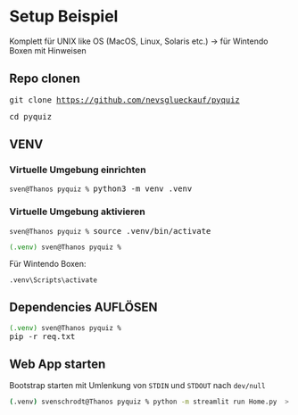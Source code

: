 # Setup Beispiel 

Komplett für  UNIX like OS (MacOS, Linux, Solaris etc.) -> für Wintendo Boxen mit Hinweisen

## Repo clonen

<kbd>git clone https://github.com/nevsglueckauf/pyquiz </kbd>

<kbd>cd pyquiz</kbd>



## VENV

### Virtuelle Umgebung einrichten
<code>sven@Thanos pyquiz % </code><kbd>python3 -m venv .venv</kbd>

### Virtuelle Umgebung aktivieren
<code>sven@Thanos pyquiz % </code><kbd>source .venv/bin/activate</kbd>

<code><span style="color:green">(.venv)</span> sven@Thanos pyquiz % </code>

Für Wintendo Boxen:

```PS
.venv\Scripts\activate
```

## Dependencies AUFLÖSEN

<code><span style="color:green">(.venv)</span> sven@Thanos pyquiz % </code><kbd>pip -r req.txt</kbd>

## Web App starten
Bootstrap starten mit Umlenkung von ```STDIN``` und ```STDOUT``` nach ```dev/null```

```sh
(.venv) svenschrodt@Thanos pyquiz % python -m streamlit run Home.py  > /dev/null  2>&1 &
```

## 